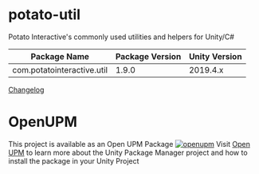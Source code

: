 # potato-util
Potato Interactive's commonly used utilities and helpers for Unity/C#

| Package Name | Package Version | Unity Version |
|-----|-----|-----|
| com.potatointeractive.util | 1.9.0 | 2019.4.x |

[Changelog](CHANGELOG.md)

# OpenUPM
This project is available as an Open UPM Package
[![openupm](https://img.shields.io/npm/v/com.potatointeractive.util?label=openupm&registry_uri=https://package.openupm.com)](https://openupm.com/packages/com.potatointeractive.util/)
Visit [Open UPM](https://openupm.com) to learn more about the Unity Package Manager project and how to install the package in your Unity Project

